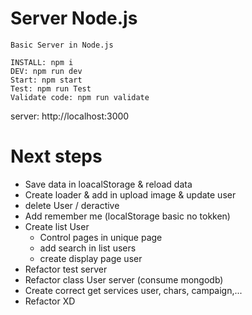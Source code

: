 # Server Node.js

```
Basic Server in Node.js

INSTALL: npm i
DEV: npm run dev
Start: npm start
Test: npm run Test
Validate code: npm run validate
```

server: http://localhost:3000

# Next steps

- Save data in loacalStorage & reload data
- Create loader & add in upload image & update user
- delete User / deractive
- Add remember me (localStorage basic no tokken)
- Create list User
  - Control pages in unique page
  - add search in list users
  - create display page user
- Refactor test server
- Refactor class User server (consume mongodb)
- Create correct get services user, chars, campaign,...
- Refactor XD
